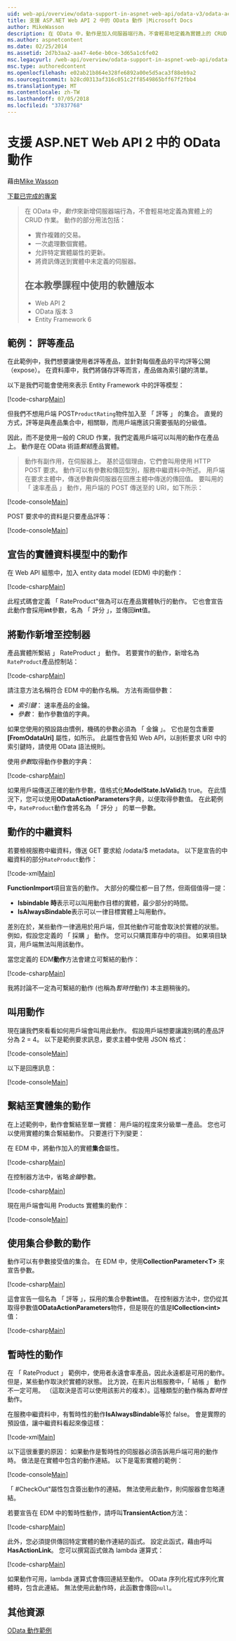```yaml
---
uid: web-api/overview/odata-support-in-aspnet-web-api/odata-v3/odata-actions
title: 支援 ASP.NET Web API 2 中的 OData 動作 |Microsoft Docs
author: MikeWasson
description: 在 OData 中，動作是加入伺服器端行為，不會輕易地定義為實體上的 CRUD 作業的方法。 動作的部分用法包括： 實作...
ms.author: aspnetcontent
ms.date: 02/25/2014
ms.assetid: 2d7b3aa2-aa47-4e6e-b0ce-3d65a1c6fe02
msc.legacyurl: /web-api/overview/odata-support-in-aspnet-web-api/odata-v3/odata-actions
msc.type: authoredcontent
ms.openlocfilehash: e02ab21b864e328fe6892a00e5d5aca3f88eb9a2
ms.sourcegitcommit: b28cd0313af316c051c2ff8549865bff67f2fbb4
ms.translationtype: MT
ms.contentlocale: zh-TW
ms.lasthandoff: 07/05/2018
ms.locfileid: "37837768"
---
```

<a name="supporting-odata-actions-in-aspnet-web-api-2"></a>支援 ASP.NET Web API 2 中的 OData 動作
====================
藉由[Mike Wasson](https://github.com/MikeWasson)

[下載已完成的專案](http://code.msdn.microsoft.com/ASPNET-Web-API-OData-cecdb524)

> 在 OData 中，*動作*來新增伺服器端行為，不會輕易地定義為實體上的 CRUD 作業。 動作的部分用法包括：
> 
> - 實作複雜的交易。
> - 一次處理數個實體。
> - 允許特定實體屬性的更新。
> - 將資訊傳送到實體中未定義的伺服器。
> 
> ## <a name="software-versions-used-in-the-tutorial"></a>在本教學課程中使用的軟體版本
> 
> 
> - Web API 2
> - OData 版本 3
> - Entity Framework 6


## <a name="example-rating-a-product"></a>範例： 評等產品

在此範例中，我們想要讓使用者評等產品，並針對每個產品的平均評等公開 （expose）。 在資料庫中，我們將儲存評等而言，產品做為索引鍵的清單。

以下是我們可能會使用來表示 Entity Framework 中的評等模型：

[!code-csharp[Main](odata-actions/samples/sample1.cs)]

但我們不想用戶端 POST`ProductRating`物件加入至 「 評等 」 的集合。 直覺的方式，評等是與產品集合中，相關聯，而用戶端應該只需要張貼的分級值。

因此，而不是使用一般的 CRUD 作業，我們定義用戶端可以叫用的動作在產品上。 動作是在 OData 術語*繫結*產品實體。

>動作有副作用，在伺服器上。 基於這個理由，它們會叫用使用 HTTP POST 要求。 動作可以有參數和傳回型別，服務中繼資料中所述。 用戶端在要求主體中，傳送參數與伺服器在回應主體中傳送的傳回值。 要叫用的 「 速率產品 」 動作，用戶端的 POST 傳送至的 URI，如下所示：

[!code-console[Main](odata-actions/samples/sample2.cmd)]

POST 要求中的資料是只要產品評等：

[!code-console[Main](odata-actions/samples/sample3.cmd)]

## <a name="declare-the-action-in-the-entity-data-model"></a>宣告的實體資料模型中的動作

在 Web API 組態中，加入 entity data model (EDM) 中的動作：

[!code-csharp[Main](odata-actions/samples/sample4.cs)]

此程式碼會定義 「 RateProduct"做為可以在產品實體執行的動作。 它也會宣告此動作會採用**int**參數，名為 「 評分 」，並傳回**int**值。

## <a name="add-the-action-to-the-controller"></a>將動作新增至控制器

產品實體所繫結 」 RateProduct 」 動作。 若要實作的動作，新增名為`RateProduct`產品控制站：

[!code-csharp[Main](odata-actions/samples/sample5.cs)]

請注意方法名稱符合 EDM 中的動作名稱。 方法有兩個參數：

- *索引鍵*： 速率產品的金鑰。
- *參數*： 動作參數值的字典。

如果您使用的預設路由慣例，機碼的參數必須為 「 金鑰 」。 它也是包含重要 **[FromOdataUri]** 屬性，如所示。 此屬性會告知 Web API，以剖析要求 URI 中的索引鍵時，請使用 OData 語法規則。

使用*參數*取得動作參數的字典：

[!code-csharp[Main](odata-actions/samples/sample6.cs)]

如果用戶端傳送正確的動作參數，值格式化**ModelState.IsValid**為 true。 在此情況下，您可以使用**ODataActionParameters**字典，以便取得參數值。 在此範例中，`RateProduct`動作會將名為 「 評分 」 的單一參數。

## <a name="action-metadata"></a>動作的中繼資料

若要檢視服務中繼資料，傳送 GET 要求給 /odata/$ metadata。 以下是宣告的中繼資料的部分`RateProduct`動作：

[!code-xml[Main](odata-actions/samples/sample7.xml)]

**FunctionImport**項目宣告的動作。 大部分的欄位都一目了然，但兩個值得一提：

- **Isbindable 時**表示可以叫用動作目標的實體，最少部分的時間。
- **IsAlwaysBindable**表示可以一律目標實體上叫用動作。

差別在於，某些動作一律適用於用戶端，但其他動作可能會取決於實體的狀態。 例如，假設您定義的 「 採購 」 動作。 您可以只購買庫存中的項目。 如果項目缺貨，用戶端無法叫用該動作。

當您定義的 EDM**動作**方法會建立可繫結的動作：

[!code-csharp[Main](odata-actions/samples/sample8.cs?highlight=1)]

我將討論不一定為可繫結的動作 (也稱為*暫時性*動作) 本主題稍後的。

## <a name="invoking-the-action"></a>叫用動作

現在讓我們來看看如何用戶端會叫用此動作。 假設用戶端想要讓識別碼的產品評分為 2 = 4。 以下是範例要求訊息，要求主體中使用 JSON 格式：

[!code-console[Main](odata-actions/samples/sample9.cmd)]

以下是回應訊息：

[!code-console[Main](odata-actions/samples/sample10.cmd)]

## <a name="binding-an-action-to-an-entity-set"></a>繫結至實體集的動作

在上述範例中，動作會繫結至單一實體： 用戶端的程度來分級單一產品。 您也可以使用實體的集合繫結動作。 只要進行下列變更：

在 EDM 中，將動作加入的實體**集合**屬性。

[!code-csharp[Main](odata-actions/samples/sample11.cs?highlight=1)]

在控制器方法中，省略*金鑰*參數。

[!code-csharp[Main](odata-actions/samples/sample12.cs)]

現在用戶端會叫用 Products 實體集的動作：

[!code-console[Main](odata-actions/samples/sample13.cmd)]

## <a name="actions-with-collection-parameters"></a>使用集合參數的動作

動作可以有參數接受值的集合。 在 EDM 中，使用**CollectionParameter&lt;T&gt;** 來宣告參數。

[!code-csharp[Main](odata-actions/samples/sample14.cs)]

這會宣告一個名為 「 評等 」，採用的集合參數**int**值。 在控制器方法中，您仍從其取得參數值**ODataActionParameters**物件，但是現在的值是**ICollection&lt;int&gt;** 值：

[!code-csharp[Main](odata-actions/samples/sample15.cs)]

## <a name="transient-actions"></a>暫時性的動作

在 「 RateProduct 」 範例中，使用者永遠會率產品，因此永遠都是可用的動作。 但是，某些動作取決於實體的狀態。 比方說，在影片出租服務中，「 結帳 」 動作不一定可用。 （這取決是否可以使用該影片的複本）。這種類型的動作稱為*暫時性*動作。

在服務中繼資料中，有暫時性的動作**IsAlwaysBindable**等於 false。 會是實際的預設值，讓中繼資料看起來像這樣：

[!code-xml[Main](odata-actions/samples/sample16.xml)]

以下這很重要的原因： 如果動作是暫時性的伺服器必須告訴用戶端可用的動作時。 做法是在實體中包含的動作連結。 以下是電影實體的範例：

[!code-console[Main](odata-actions/samples/sample17.cmd)]

「 #CheckOut"屬性包含簽出動作的連結。 無法使用此動作，則伺服器會忽略連結。

若要宣告在 EDM 中的暫時性動作，請呼叫**TransientAction**方法：

[!code-csharp[Main](odata-actions/samples/sample18.cs)]

此外，您必須提供傳回特定實體的動作連結的函式。 設定此函式，藉由呼叫**HasActionLink**。 您可以撰寫函式做為 lambda 運算式：

[!code-csharp[Main](odata-actions/samples/sample19.cs)]

如果動作可用，lambda 運算式會傳回連結至動作。 OData 序列化程式序列化實體時，包含此連結。 無法使用此動作時，此函數會傳回`null`。

## <a name="additional-resources"></a>其他資源

[OData 動作範例](http://aspnet.codeplex.com/sourcecontrol/latest#Samples/WebApi/OData/v3/ODataActionsSample/)
